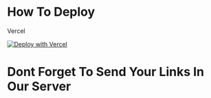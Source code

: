 # How To Deploy
Vercel

[![Deploy with Vercel](https://vercel.com/button)](https://vercel.com/new/clone?repository-url=https://github.com/GlitchedDaKittyCatSchoolaccount/Glitched-Studios-Student-Help-Website/)
# Dont Forget To Send Your Links In Our Server
